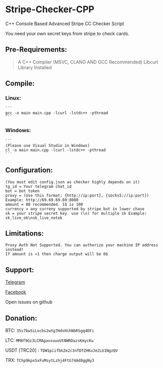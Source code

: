 # Stripe-Checker-CPP
C++ Console Based Advanced Stripe CC Checker Script

You need your own secret keys from stripe to check cards.

## Pre-Requirements:
> A C++ Compiler (MSVC, CLANG AND GCC Recommended)
> Libcurl Library Installed

## Compile:
  ### Linux:
    ```
    gcc -o main main.cpp -lcurl -lstdc++ -pthread
    ```
  ### Windows:
    ```
    (Please use Visual Studio in Windows)
    cl -o main main.cpp -lcurl -lstdc++ -pthread
    ```
## Configuration:
```
(You must edit config.json as checker highly depends on it)
tg_id = Your telegram chat_id
bot = bot token
proxy = (Use this format: {http://ip:port}, {socks5://ip:port}) Example: http://69.69.69.69:8080
amount = 80 recommended. 1$ is 100
currency = any curreny supported by stripe but in lower chase
sk = your stripe secret key. use (\n) for multiple sk Example: sk_live_ok\nsk_live_notok
```

## Limitations:

```
Proxy Auth Not Supported. You can authorize your machine IP address instead!
If amount is <1 then charge output will be 0$
```

## Support:
 
  [Telegram](https://t.me/fakehecker)

  [Facebook](https://facebook.com/jnaid.rahman.im)

  Open issues on github

## Donation:

  BTC: ```35s7bwSiLocbs2wYg7HdsHihNbRSgq4DFi```

  LTC: ```MM8f9Gz3LCMAgavxuuoUtNWRDazsKmycKu```

  USDT [TRC20] : ```TDW1piifbkZe2c3nTDTZHKuJe2LU1NgzQV```

  TRX: ```TChp9kpxSxFuMsytLzhj4FtG74Ad8ggNy3```
